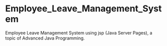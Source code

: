 # Employee_Leave_Management_System
Employee Leave Management System using jsp (Java Server Pages), a topic of Advanced Java Programming.
